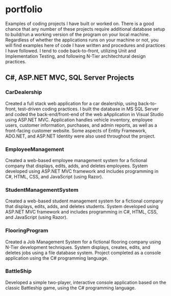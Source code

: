 # portfolio #
Examples of coding projects I have built or worked on.  There is a good chance that any number of these projects require additional database setup to build/run a working version of the program on your local machine.  Regardless of whether the applications runs on your machine or not, you will find examples here of code I have written and procedures and practices I have followed.  I tend to code back-to-front, utilizing Unit and Implementation Testing, and following N-Tier architechtural design practices.

## C#, ASP.NET MVC, SQL Server Projects ##

### CarDealership ###

Created a full stack web application for a car dealership, using back-to-front, test-driven coding practices.  I built the database in MS SQL Server and coded the back-end/front-end of the web aApplication in Visual Studio using ASP.NET MVC.  Application handles vehicle inventory, employee users, customer information, purchases, and admin reports, as well as a front-facing customer website.  Some aspects of Entity Framework, ADO.NET, and ASP.NET Identity were also used throughout the project.

### EmployeeManagement ###

Created a web-based employee management system for a fictional company that displays, edits, adds, and deletes employees.  System developed using ASP.NET MVC framework and includes programming in C#, HTML, CSS, and JavaScript (using Razor).

### StudentManagementSystem ###

Created a web-based student management system for a fictional company that displays, edits, adds, and deletes students.  System developed using ASP.NET MVC framework and includes programming in C#, HTML, CSS, and JavaScript (using Razor).

### FlooringProgram ###

Created a Job Management System for a fictional flooring company using N-Tier development techniques. System displays, creates, edits, and deletes jobs using a file database system. Project completed as a console application using the C# programming language.


### BattleShip ###

Developed a simple two-player, interactive console application based on the classic Battleship game, using the C# programming language.
